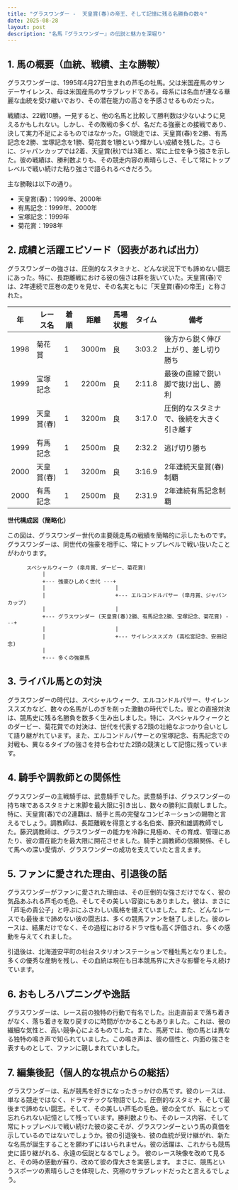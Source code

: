 ```yaml
---
title: "グラスワンダー -  天皇賞(春)の帝王、そして記憶に残る名勝負の数々"
date: 2025-08-28
layout: post
description: "名馬『グラスワンダー』の伝説と魅力を深堀り"
---
```


## 1. 馬の概要（血統、戦績、主な勝鞍）

グラスワンダーは、1995年4月27日生まれの芦毛の牡馬。父は米国産馬のサンデーサイレンス、母は米国産馬のサラブレッドである。母系には名血が連なる華麗な血統を受け継いでおり、その潜在能力の高さを予感させるものだった。

戦績は、22戦10勝。一見すると、他の名馬と比較して勝利数は少ないように見えるかもしれない。しかし、その敗戦の多くが、名だたる強豪との接戦であり、決して実力不足によるものではなかった。G1競走では、天皇賞(春)を2勝、有馬記念を2勝、宝塚記念を1勝、菊花賞を1勝という輝かしい成績を残した。さらに、ジャパンカップでは2着、天皇賞(秋)では3着と、常に上位を争う強さを示した。彼の戦績は、勝利数よりも、その競走内容の素晴らしさ、そして常にトップレベルで戦い続けた粘り強さで語られるべきだろう。

主な勝鞍は以下の通り。

* 天皇賞(春)：1999年、2000年
* 有馬記念：1999年、2000年
* 宝塚記念：1999年
* 菊花賞：1998年


## 2. 成績と活躍エピソード（図表があれば出力）

グラスワンダーの強さは、圧倒的なスタミナと、どんな状況下でも諦めない闘志にあった。特に、長距離戦における彼の強さは群を抜いていた。天皇賞(春)では、2年連続で圧巻の走りを見せ、その名実ともに「天皇賞(春)の帝王」と称された。

| 年 | レース名          | 着順 | 距離 | 馬場状態 | タイム       | 備考                                   |
|---|-----------------|-----|-----|---------|-------------|----------------------------------------|
| 1998 | 菊花賞            | 1   | 3000m| 良       | 3:03.2      | 後方から鋭く伸び上がり、差し切り勝ち     |
| 1999 | 宝塚記念          | 1   | 2200m| 良       | 2:11.8      | 最後の直線で鋭い脚で抜け出し、勝利       |
| 1999 | 天皇賞(春)        | 1   | 3200m| 良       | 3:17.0      | 圧倒的なスタミナで、後続を大きく引き離す |
| 1999 | 有馬記念          | 1   | 2500m| 良       | 2:32.2      | 逃げ切り勝ち                             |
| 2000 | 天皇賞(春)        | 1   | 3200m| 良       | 3:16.9      | 2年連続天皇賞(春)制覇                      |
| 2000 | 有馬記念          | 1   | 2500m| 良       | 2:31.9      | 2年連続有馬記念制覇                      |


**世代構成図（簡略化）**

この図は、グラスワンダー世代の主要競走馬の戦績を簡略的に示したものです。グラスワンダーは、同世代の強豪を相手に、常にトップレベルで戦い抜いたことがわかります。

```
      スペシャルウィーク (皐月賞、ダービー、菊花賞)
           |
           +--- 強豪ひしめく世代 ---+
           |                      |
           |                      +--- エルコンドルパサー (皐月賞、ジャパンカップ)
           |                      |
           +--- グラスワンダー (天皇賞(春)2勝、有馬記念2勝、宝塚記念、菊花賞) ---+
           |                      |
           |                      +--- サイレンススズカ (高松宮記念、安田記念)
           |
           +--- 多くの強豪馬
```


## 3. ライバル馬との対決

グラスワンダーの時代は、スペシャルウィーク、エルコンドルパサー、サイレンススズカなど、数々の名馬がしのぎを削った激動の時代でした。彼との直接対決は、競馬史に残る名勝負を数多く生み出しました。特に、スペシャルウィークとのダービー、菊花賞での対決は、世代を代表する2頭の壮絶なぶつかり合いとして語り継がれています。また、エルコンドルパサーとの宝塚記念、有馬記念での対戦も、異なるタイプの強さを持ち合わせた2頭の競演として記憶に残っています。


## 4. 騎手や調教師との関係性

グラスワンダーの主戦騎手は、武豊騎手でした。武豊騎手は、グラスワンダーの持ち味であるスタミナと末脚を最大限に引き出し、数々の勝利に貢献しました。特に、天皇賞(春)での2連覇は、騎手と馬の完璧なコンビネーションの賜物と言えるでしょう。調教師は、長距離戦を得意とする名伯楽、藤沢和雄調教師でした。藤沢調教師は、グラスワンダーの能力を冷静に見極め、その育成、管理にあたり、彼の潜在能力を最大限に開花させました。騎手と調教師の信頼関係、そして馬への深い愛情が、グラスワンダーの成功を支えていたと言えます。


## 5. ファンに愛された理由、引退後の話

グラスワンダーがファンに愛された理由は、その圧倒的な強さだけでなく、彼の気品あふれる芦毛の毛色、そしてその美しい容姿にもありました。彼は、まさに「芦毛の貴公子」と呼ぶにふさわしい風格を備えていました。また、どんなレースでも最後まで諦めない彼の闘志は、多くの競馬ファンを魅了しました。彼のレースは、結果だけでなく、その過程におけるドラマ性も高く評価され、多くの感動を与えてくれました。

引退後は、北海道安平町の社台スタリオンステーションで種牡馬となりました。多くの優秀な産駒を残し、その血統は現在も日本競馬界に大きな影響を与え続けています。


## 6. おもしろハプニングや逸話

グラスワンダーは、レース前の独特の行動で有名でした。出走直前まで落ち着きがなく、落ち着きを取り戻すのに時間がかかることもありました。これは、彼の繊細な気性と、高い競争心によるものでした。また、馬房では、他の馬とは異なる独特の鳴き声で知られていました。この鳴き声は、彼の個性と、内面の強さを表すものとして、ファンに親しまれていました。


## 7. 編集後記（個人的な視点からの総括）

グラスワンダーは、私が競馬を好きになったきっかけの馬です。彼のレースは、単なる競走ではなく、ドラマチックな物語でした。圧倒的なスタミナ、そして最後まで諦めない闘志。そして、その美しい芦毛の毛色。彼の全てが、私にとって忘れられない記憶として残っています。勝利数よりも、そのレース内容、そして常にトップレベルで戦い続けた彼の姿こそが、グラスワンダーという馬の真価を示しているのではないでしょうか。彼の引退後も、彼の血統が受け継がれ、新たな名馬が誕生することを願わずにはいられません。彼の活躍は、これからも競馬史に語り継がれる、永遠の伝説となるでしょう。  彼のレース映像を改めて見ると、その時の感動が蘇り、改めて彼の偉大さを実感します。  まさに、競馬というスポーツの素晴らしさを体現した、究極のサラブレッドだったと言えるでしょう。
